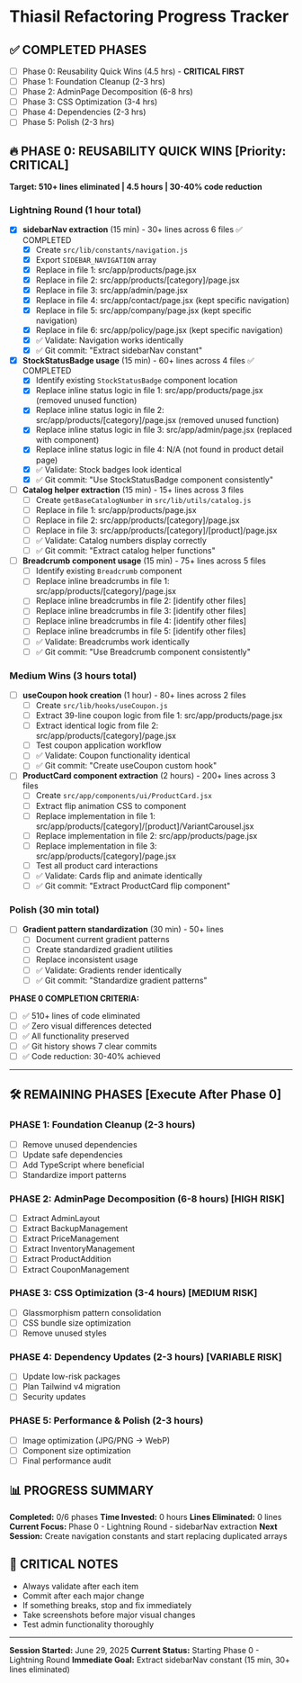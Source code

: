 # Thiasil Refactoring Progress Tracker

## ✅ COMPLETED PHASES
- [ ] Phase 0: Reusability Quick Wins (4.5 hrs) - **CRITICAL FIRST**
- [ ] Phase 1: Foundation Cleanup (2-3 hrs)
- [ ] Phase 2: AdminPage Decomposition (6-8 hrs) 
- [ ] Phase 3: CSS Optimization (3-4 hrs)
- [ ] Phase 4: Dependencies (2-3 hrs)
- [ ] Phase 5: Polish (2-3 hrs)

## 🔥 PHASE 0: REUSABILITY QUICK WINS [Priority: CRITICAL]
**Target: 510+ lines eliminated | 4.5 hours | 30-40% code reduction**

### Lightning Round (1 hour total)
- [x] **sidebarNav extraction** (15 min) - 30+ lines across 6 files ✅ COMPLETED
  - [x] Create `src/lib/constants/navigation.js`
  - [x] Export `SIDEBAR_NAVIGATION` array
  - [x] Replace in file 1: src/app/products/page.jsx
  - [x] Replace in file 2: src/app/products/[category]/page.jsx
  - [x] Replace in file 3: src/app/admin/page.jsx
  - [x] Replace in file 4: src/app/contact/page.jsx (kept specific navigation)
  - [x] Replace in file 5: src/app/company/page.jsx (kept specific navigation)
  - [x] Replace in file 6: src/app/policy/page.jsx (kept specific navigation)
  - [x] ✅ Validate: Navigation works identically
  - [x] ✅ Git commit: "Extract sidebarNav constant"

- [x] **StockStatusBadge usage** (15 min) - 60+ lines across 4 files ✅ COMPLETED
  - [x] Identify existing `StockStatusBadge` component location
  - [x] Replace inline status logic in file 1: src/app/products/page.jsx (removed unused function)
  - [x] Replace inline status logic in file 2: src/app/products/[category]/page.jsx (removed unused function)
  - [x] Replace inline status logic in file 3: src/app/admin/page.jsx (replaced with component)
  - [x] Replace inline status logic in file 4: N/A (not found in product detail page)
  - [x] ✅ Validate: Stock badges look identical
  - [x] ✅ Git commit: "Use StockStatusBadge component consistently"

- [ ] **Catalog helper extraction** (15 min) - 15+ lines across 3 files
  - [ ] Create `getBaseCatalogNumber` in `src/lib/utils/catalog.js`
  - [ ] Replace in file 1: src/app/products/page.jsx
  - [ ] Replace in file 2: src/app/products/[category]/page.jsx
  - [ ] Replace in file 3: src/app/products/[category]/[product]/page.jsx
  - [ ] ✅ Validate: Catalog numbers display correctly
  - [ ] ✅ Git commit: "Extract catalog helper functions"

- [ ] **Breadcrumb component usage** (15 min) - 75+ lines across 5 files
  - [ ] Identify existing `Breadcrumb` component
  - [ ] Replace inline breadcrumbs in file 1: src/app/products/[category]/page.jsx
  - [ ] Replace inline breadcrumbs in file 2: [identify other files]
  - [ ] Replace inline breadcrumbs in file 3: [identify other files]
  - [ ] Replace inline breadcrumbs in file 4: [identify other files]
  - [ ] Replace inline breadcrumbs in file 5: [identify other files]
  - [ ] ✅ Validate: Breadcrumbs work identically
  - [ ] ✅ Git commit: "Use Breadcrumb component consistently"

### Medium Wins (3 hours total)
- [ ] **useCoupon hook creation** (1 hour) - 80+ lines across 2 files
  - [ ] Create `src/lib/hooks/useCoupon.js`
  - [ ] Extract 39-line coupon logic from file 1: src/app/products/page.jsx
  - [ ] Extract identical logic from file 2: src/app/products/[category]/page.jsx
  - [ ] Test coupon application workflow
  - [ ] ✅ Validate: Coupon functionality identical
  - [ ] ✅ Git commit: "Create useCoupon custom hook"

- [ ] **ProductCard component extraction** (2 hours) - 200+ lines across 3 files
  - [ ] Create `src/app/components/ui/ProductCard.jsx`
  - [ ] Extract flip animation CSS to component
  - [ ] Replace implementation in file 1: src/app/products/[category]/[product]/VariantCarousel.jsx
  - [ ] Replace implementation in file 2: src/app/products/page.jsx
  - [ ] Replace implementation in file 3: src/app/products/[category]/page.jsx
  - [ ] Test all product card interactions
  - [ ] ✅ Validate: Cards flip and animate identically
  - [ ] ✅ Git commit: "Extract ProductCard flip component"

### Polish (30 min total)
- [ ] **Gradient pattern standardization** (30 min) - 50+ lines
  - [ ] Document current gradient patterns
  - [ ] Create standardized gradient utilities
  - [ ] Replace inconsistent usage
  - [ ] ✅ Validate: Gradients render identically
  - [ ] ✅ Git commit: "Standardize gradient patterns"

**PHASE 0 COMPLETION CRITERIA:**
- [ ] ✅ 510+ lines of code eliminated
- [ ] ✅ Zero visual differences detected
- [ ] ✅ All functionality preserved
- [ ] ✅ Git history shows 7 clear commits
- [ ] ✅ Code reduction: 30-40% achieved

---

## 🛠️ REMAINING PHASES [Execute After Phase 0]

### PHASE 1: Foundation Cleanup (2-3 hours)
- [ ] Remove unused dependencies
- [ ] Update safe dependencies  
- [ ] Add TypeScript where beneficial
- [ ] Standardize import patterns

### PHASE 2: AdminPage Decomposition (6-8 hours) [HIGH RISK]
- [ ] Extract AdminLayout
- [ ] Extract BackupManagement
- [ ] Extract PriceManagement
- [ ] Extract InventoryManagement
- [ ] Extract ProductAddition
- [ ] Extract CouponManagement

### PHASE 3: CSS Optimization (3-4 hours) [MEDIUM RISK]
- [ ] Glassmorphism pattern consolidation
- [ ] CSS bundle size optimization
- [ ] Remove unused styles

### PHASE 4: Dependency Updates (2-3 hours) [VARIABLE RISK]
- [ ] Update low-risk packages
- [ ] Plan Tailwind v4 migration
- [ ] Security updates

### PHASE 5: Performance & Polish (2-3 hours)
- [ ] Image optimization (JPG/PNG → WebP)
- [ ] Component size optimization
- [ ] Final performance audit

## 📊 PROGRESS SUMMARY
**Completed:** 0/6 phases
**Time Invested:** 0 hours
**Lines Eliminated:** 0 lines
**Current Focus:** Phase 0 - Lightning Round - sidebarNav extraction
**Next Session:** Create navigation constants and start replacing duplicated arrays

## 🚨 CRITICAL NOTES
- Always validate after each item
- Commit after each major change
- If something breaks, stop and fix immediately
- Take screenshots before major visual changes
- Test admin functionality thoroughly

---

**Session Started:** June 29, 2025
**Current Status:** Starting Phase 0 - Lightning Round
**Immediate Goal:** Extract sidebarNav constant (15 min, 30+ lines eliminated)
